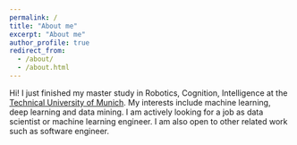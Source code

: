 ```yaml
---
permalink: /
title: "About me"
excerpt: "About me"
author_profile: true
redirect_from: 
  - /about/
  - /about.html
---
```


Hi! I just finished my master study in Robotics, Cognition, Intelligence at the [Technical University of Munich](https://www.mathematik-informatik-statistik.uni-muenchen.de/index.html). My interests include machine learning, deep learning and data mining. I am actively looking for a job as data scientist or machine learning engineer. I am also open to other related work such as software engineer.
